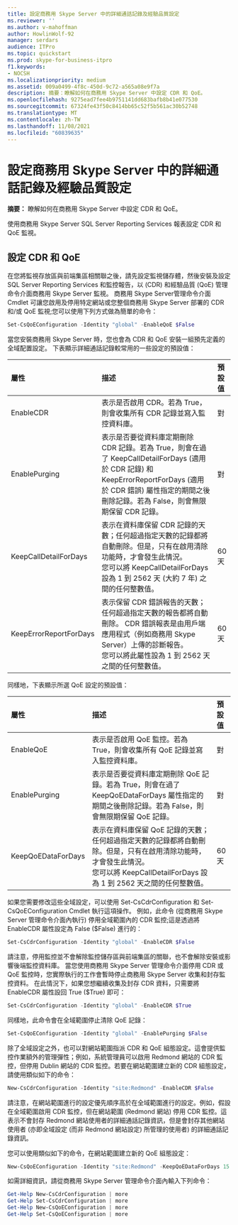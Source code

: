 ```yaml
---
title: 設定商務用 Skype Server 中的詳細通話記錄及經驗品質設定
ms.reviewer: ''
ms.author: v-mahoffman
author: HowlinWolf-92
manager: serdars
audience: ITPro
ms.topic: quickstart
ms.prod: skype-for-business-itpro
f1.keywords:
- NOCSH
ms.localizationpriority: medium
ms.assetid: 009a0499-4f8c-450d-9c72-a565a08e9f7a
description: 摘要：瞭解如何在商務用 Skype Server 中設定 CDR 和 QoE。
ms.openlocfilehash: 9275ead7fee4b9751141dd683bafb8b41e077530
ms.sourcegitcommit: 67324fe43f50c8414bb65c52f5b561ac30b52748
ms.translationtype: MT
ms.contentlocale: zh-TW
ms.lasthandoff: 11/08/2021
ms.locfileid: "60839635"
---
```

# <a name="configure-call-detail-recording-and-quality-of-experience-settings-in-skype-for-business-server"></a>設定商務用 Skype Server 中的詳細通話記錄及經驗品質設定
 
**摘要：** 瞭解如何在商務用 Skype Server 中設定 CDR 和 QoE。
  
使用商務用 Skype Server SQL Server Reporting Services 報表設定 CDR 和 QoE 監視。
  
## <a name="configure-cdr-and-qoe"></a>設定 CDR 和 QoE

在您將監視存放區與前端集區相關聯之後，請先設定監視儲存體，然後安裝及設定 SQL Server Reporting Services 和監控報告，以 (CDR) 和經驗品質 (QoE) 管理命令介面商務用 Skype Server 監視。 商務用 Skype Server管理命令介面 Cmdlet 可讓您啟用及停用特定網站或您整個商務用 Skype Server 部署的 CDR 和/或 QoE 監視;您可以使用下列方式做為簡單的命令：
  
```powershell
Set-CsQoEConfiguration -Identity "global" -EnableQoE $False
```

當您安裝商務用 Skype Server 時，您也會為 CDR 和 QoE 安裝一組預先定義的全域配置設定。 下表顯示詳細通話記錄較常用的一些設定的預設值：
  
|**屬性**|**描述**|**預設值**|
|:-----|:-----|:-----|
|EnableCDR  <br/> |表示是否啟用 CDR。若為 True，則會收集所有 CDR 記錄並寫入監控資料庫。  <br/> |對  <br/> |
|EnablePurging  <br/> |表示是否要從資料庫定期刪除 CDR 記錄。若為 True，則會在過了 KeepCallDetailForDays (適用於 CDR 記錄) 和 KeepErrorReportForDays (適用於 CDR 錯誤) 屬性指定的期間之後刪除記錄。若為 False，則會無限期保留 CDR 記錄。  <br/> |對  <br/> |
|KeepCallDetailForDays  <br/> |表示在資料庫保留 CDR 記錄的天數；任何超過指定天數的記錄都將自動刪除。但是，只有在啟用清除功能時，才會發生此情況。  <br/> 您可以將 KeepCallDetailForDays 設為 1 到 2562 天 (大約 7 年) 之間的任何整數值。  <br/> |60 天  <br/> |
|KeepErrorReportForDays  <br/> |表示保留 CDR 錯誤報告的天數；任何超過指定天數的報告都將自動刪除。 CDR 錯誤報表是由用戶端應用程式（例如商務用 Skype Server）上傳的診斷報告。  <br/> 您可以將此屬性設為 1 到 2562 天之間的任何整數值。  <br/> |60 天  <br/> |
   
同樣地，下表顯示所選 QoE 設定的預設值：
  
|**屬性**|**描述**|**預設值**|
|:-----|:-----|:-----|
|EnableQoE  <br/> |表示是否啟用 QoE 監控。若為 True，則會收集所有 QoE 記錄並寫入監控資料庫。  <br/> |對  <br/> |
|EnablePurging  <br/> |表示是否要從資料庫定期刪除 QoE 記錄。若為 True，則會在過了 KeepQoEDataForDays 屬性指定的期間之後刪除記錄。若為 False，則會無限期保留 QoE 記錄。  <br/> |對  <br/> |
|KeepQoEDataForDays  <br/> |表示在資料庫保留 QoE 記錄的天數；任何超過指定天數的記錄都將自動刪除。但是，只有在啟用清除功能時，才會發生此情況。  <br/> 您可以將 KeepCallDetailForDays 設為 1 到 2562 天之間的任何整數值。  <br/> |60 天  <br/> |
   
如果您需要修改這些全域設定，可以使用 Set-CsCdrConfiguration 和 Set-CsQoEConfiguration Cmdlet 執行這項操作。 例如，此命令 (從商務用 Skype Server 管理命令介面內執行) 停用全域範圍內的 CDR 監控;這是透過將 EnableCDR 屬性設定為 False ($False) 進行的：
  
```powershell
Set-CsCdrConfiguration -Identity "global" -EnableCDR $False
```

請注意，停用監控並不會解除監控儲存區與前端集區的關聯，也不會解除安裝或影響後端監控資料庫。 當您使用商務用 Skype Server 管理命令介面停用 CDR 或 QoE 監控時，您實際執行的工作會暫時停止商務用 Skype Server 收集和封存監控資料。 在此情況下，如果您想繼續收集及封存 CDR 資料，只需要將 EnableCDR 屬性設回 True ($True) 即可：
  
```powershell
Set-CsCdrConfiguration -Identity "global" -EnableCDR $True
```

同樣地，此命令會在全域範圍停止清除 QoE 記錄：
  
```powershell
Set-CsQoEConfiguration -Identity "global" -EnablePurging $False
```

除了全域設定之外，也可以對網站範圍指派 CDR 和 QoE 組態設定。這會提供監控作業額外的管理彈性；例如，系統管理員可以啟用 Redmond 網站的 CDR 監控，但停用 Dublin 網站的 CDR 監控。若要在網站範圍建立新的 CDR 組態設定，請使用類似如下的命令：
  
```powershell
New-CsCdrConfiguration -Identity "site:Redmond" -EnableCDR $False
```

請注意，在網站範圍進行的設定優先順序高於在全域範圍進行的設定。例如，假設在全域範圍啟用 CDR 監控，但在網站範圍 (Redmond 網站) 停用 CDR 監控。這表示不會封存 Redmond 網站使用者的詳細通話記錄資訊，但是會封存其他網站使用者 (亦即全域設定 (而非 Redmond 網站設定) 所管理的使用者) 的詳細通話記錄資訊。
  
您可以使用類似如下的命令，在網站範圍建立新的 QoE 組態設定：
  
```powershell
New-CsQoEConfiguration -Identity "site:Redmond" -KeepQoEDataForDays 15
```

如需詳細資訊，請從商務用 Skype Server 管理命令介面內輸入下列命令：
  
```powershell
Get-Help New-CsCdrConfiguration | more
Get-Help Set-CsCdrConfiguration | more
Get-Help New-CsQoEConfiguration | more
Get-Help Set-CsQoEConfiguration | more
```
